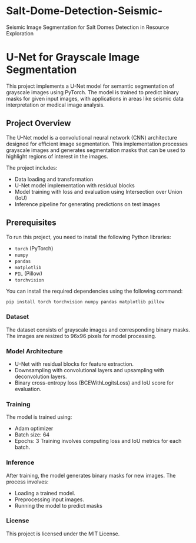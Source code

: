 # Salt-Dome-Detection-Seismic-
Seismic Image Segmentation for Salt Domes Detection in Resource Exploration

# U-Net for Grayscale Image Segmentation

This project implements a U-Net model for semantic segmentation of grayscale images using PyTorch. The model is trained to predict binary masks for given input images, with applications in areas like seismic data interpretation or medical image analysis.

## Project Overview

The U-Net model is a convolutional neural network (CNN) architecture designed for efficient image segmentation. This implementation processes grayscale images and generates segmentation masks that can be used to highlight regions of interest in the images.

The project includes:
- Data loading and transformation
- U-Net model implementation with residual blocks
- Model training with loss and evaluation using Intersection over Union (IoU)
- Inference pipeline for generating predictions on test images

## Prerequisites

To run this project, you need to install the following Python libraries:

- `torch` (PyTorch)
- `numpy`
- `pandas`
- `matplotlib`
- `PIL` (Pillow)
- `torchvision`

You can install the required dependencies using the following command:

```bash
pip install torch torchvision numpy pandas matplotlib pillow
```

### Dataset
The dataset consists of grayscale images and corresponding binary masks. The images are resized to 96x96 pixels for model processing.

### Model Architecture
- U-Net with residual blocks for feature extraction.
- Downsampling with convolutional layers and upsampling with deconvolution layers.
- Binary cross-entropy loss (BCEWithLogitsLoss) and IoU score for evaluation.

### Training
The model is trained using:

- Adam optimizer
- Batch size: 64
- Epochs: 3
Training involves computing loss and IoU metrics for each batch.

### Inference
After training, the model generates binary masks for new images. The process involves:

- Loading a trained model.
- Preprocessing input images.
- Running the model to predict masks

### License
This project is licensed under the MIT License.
